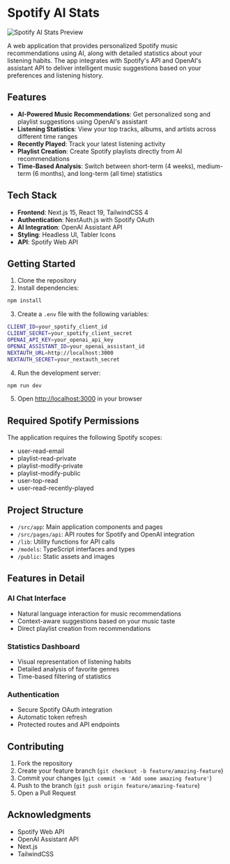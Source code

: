 # Spotify AI Stats

![Spotify AI Stats Preview](https://i.imgur.com/jqIKGzR.png)

A web application that provides personalized Spotify music recommendations using AI, along with detailed statistics about your listening habits. The app integrates with Spotify's API and OpenAI's assistant API to deliver intelligent music suggestions based on your preferences and listening history.

## Features

- **AI-Powered Music Recommendations**: Get personalized song and playlist suggestions using OpenAI's assistant
- **Listening Statistics**: View your top tracks, albums, and artists across different time ranges
- **Recently Played**: Track your latest listening activity
- **Playlist Creation**: Create Spotify playlists directly from AI recommendations
- **Time-Based Analysis**: Switch between short-term (4 weeks), medium-term (6 months), and long-term (all time) statistics

## Tech Stack

- **Frontend**: Next.js 15, React 19, TailwindCSS 4
- **Authentication**: NextAuth.js with Spotify OAuth
- **AI Integration**: OpenAI Assistant API
- **Styling**: Headless UI, Tabler Icons
- **API**: Spotify Web API

## Getting Started

1. Clone the repository
2. Install dependencies:

```bash
npm install
```

3. Create a `.env` file with the following variables:

```bash
CLIENT_ID=your_spotify_client_id
CLIENT_SECRET=your_spotify_client_secret
OPENAI_API_KEY=your_openai_api_key
OPENAI_ASSISTANT_ID=your_openai_assistant_id
NEXTAUTH_URL=http://localhost:3000
NEXTAUTH_SECRET=your_nextauth_secret
```

4. Run the development server:  

```bash
npm run dev
```

5. Open [http://localhost:3000](http://localhost:3000) in your browser

## Required Spotify Permissions

The application requires the following Spotify scopes:
- user-read-email
- playlist-read-private
- playlist-modify-private
- playlist-modify-public
- user-top-read
- user-read-recently-played

## Project Structure

- `/src/app`: Main application components and pages
- `/src/pages/api`: API routes for Spotify and OpenAI integration
- `/lib`: Utility functions for API calls
- `/models`: TypeScript interfaces and types
- `/public`: Static assets and images

## Features in Detail

### AI Chat Interface
- Natural language interaction for music recommendations
- Context-aware suggestions based on your music taste
- Direct playlist creation from recommendations

### Statistics Dashboard
- Visual representation of listening habits
- Detailed analysis of favorite genres
- Time-based filtering of statistics

### Authentication
- Secure Spotify OAuth integration
- Automatic token refresh
- Protected routes and API endpoints

## Contributing

1. Fork the repository
2. Create your feature branch (`git checkout -b feature/amazing-feature`)
3. Commit your changes (`git commit -m 'Add some amazing feature'`)
4. Push to the branch (`git push origin feature/amazing-feature`)
5. Open a Pull Request

## Acknowledgments

- Spotify Web API
- OpenAI Assistant API
- Next.js 
- TailwindCSS 